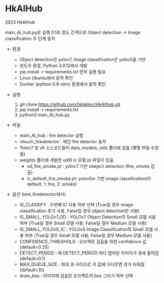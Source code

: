 # HkAIHub
2023 HkAIHub

main_AI_hub.py로 실행
0.1초 정도 간격으로 Object detection -> Image classification 두 단계 동작 

- 환경
  - Object detection은 yolov7, Image classification은 yolov5를 기반
  - 윈도우 환경, Python 3.9.12에서 개발
  - pip install -r requirements.txt 먼저 실행 필요
  - Linux Ubuntu에서 동작 확인
  - Docker (python:3.9-slim) 환경에서 동작 확인

- 실행
  1) git clone https://github.com/hklabinc/HkAIHub.git
  2) pip install -r requirements.txt
  3) python3 main_AI_hub.py

- 파일
  - main_AI_hub : fire detector 실행
  - vtouch_firedetector : 메인 fire detector 동작
  - Yolov7 및 v5 소스코드들이 data, models, utils 폴더에 있음 (몇몇 파일 수정됨)
  - weights 폴더에 개발한 od와 ic 모델 pt 파일이 있음
     - od_fire_smoke.pt : yolov7 기반 obeject detection (fire, smoke 검출)
     - ic_default_fire_smoke.pt: yolov5m 기반 image classification(0: default, 1: fire, 2: smoke)
  
- 옵션 (test_firedetector에서)
  - IS_CLASSIFY : 두번째 IC 사용 여부 선택 (True일 경우 image classification 추가 사용, False일 경우 object detection만 사용)
  - IS_SMALL_YOLOv7_OD : YOLOv7 Object Detection의 Small 모델 사용 여부 (True일 경우 Small 모델 사용, False일 경우 Medium 모델 사용)
  - IS_SMALL_YOLOv5_IC : YOLOv5 Image Classification의 Small 모델 사용 여부 (True일 경우 Small 모델 사용, False일 경우 Medium 모델 사용)
  - CONFIDENCE_THRESHOLD : 오브젝트 검출을 위한 confidence 값 (default=0.25)
  - DETECT_PERIOD : 매 DETECT_PERIOD 마다 캡쳐된 이미지가 큐에 들어감 (default=0.1)             
  - MAX_QUEUE_SIZE : 최대 큐 사이즈로 이 값에 다다르면 큐가 비워짐 (default=10)   
  - draw_box : 이미지에 검출된 오브젝트의 box 그리기 여부 선택
